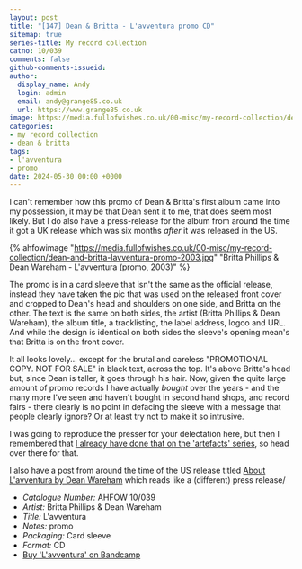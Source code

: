 ```yaml
---
layout: post
title: "[147] Dean & Britta - L'avventura promo CD"
sitemap: true
series-title: My record collection
catno: 10/039
comments: false
github-comments-issueid:
author:
  display_name: Andy
  login: admin
  email: andy@grange85.co.uk
  url: https://www.grange85.co.uk
image: https://media.fullofwishes.co.uk/00-misc/my-record-collection/dean-and-britta-lavventura-promo-2003.jpg
categories:
- my record collection
- dean & britta
tags:
- l'avventura
- promo
date: 2024-05-30 00:00 +0000
---
```

I can't remember how this promo of Dean & Britta's first album came into my possession, it may be that Dean sent it to me, that does seem most likely. But I do also have a press-release for the album from around the time it got a UK release which was six months _after_ it was released in the US.

{% ahfowimage "https://media.fullofwishes.co.uk/00-misc/my-record-collection/dean-and-britta-lavventura-promo-2003.jpg" "Britta Phillips & Dean Wareham - L'avventura (promo, 2003)" %}

The promo is in a card sleeve that isn't the same as the official release, instead they have taken the pic that was used on the released front cover and cropped to Dean's head and shoulders on one side, and Britta on the other. The text is the same on both sides, the artist (Britta Phillips & Dean Wareham), the album title, a tracklisting, the label address, logoo and URL. And while the design is identical on both sides the sleeve's opening mean's that Britta is on the front cover.

It all looks lovely... except for the brutal and careless "PROMOTIONAL COPY. NOT FOR SALE" in black text, across the top. It's above Britta's head but, since Dean is taller, it goes through his hair. Now, given the quite large amount of promo records I have actually _bought_ over the years - and the many more I've seen and haven't bought in second hand shops, and record fairs - there clearly is no point in defacing the sleeve with a message that people clearly ignore? Or at least try not to make it so intrusive.

I was going to reproduce the presser for your delectation here, but then I remembered that [I already have done that on the 'artefacts' series](/2019/10/25/artefacts-021-dean-and-britta-lavventura-press-release/), so head over there for that.

I also have a post from around the time of the US release titled [About L'avventura by Dean Wareham](/2007/03/01/about-lavventura-by-dean-wareham/) which reads like a (different) press release/

 - *Catalogue Number:* AHFOW 10/039
 - *Artist:* Britta Phillips & Dean Wareham
 - *Title:* L'avventura
 - *Notes:* promo
 - *Packaging:* Card sleeve
 - *Format:* CD
 - [Buy 'L'avventura' on Bandcamp](https://deanandbritta.bandcamp.com/album/lavventura-bonus-tracks-sonic-boom-remixes)

